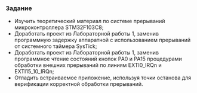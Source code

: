 ### Задание
- Изучить теоретический материал по системе прерываний микроконтроллера STM32F103C8;
- Доработать проект из Лабораторной работы 1, заменив программную задержку аппаратной с использованием прерываний от системного таймера SysTick;
- Доработать проект из Лабораторной работы 1, заменив программное чтение состояний кнопок PA0 и PA15 процедурами обработки внешних прерываний по линиям EXTI0_IRQn и EXTI15_10_IRQn;
- Отладить встраиваемое приложение, используя точки останова для верификации корректной обработки прерываний.
